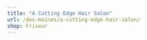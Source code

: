 ```yaml
---
title: "A Cutting Edge Hair Salon"
url: /des-moines/a-cutting-edge-hair-salon/
shop: Friseur
---
```

